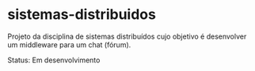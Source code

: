 # sistemas-distribuidos

Projeto da disciplina de sistemas distribuídos cujo objetivo é desenvolver um middleware para um chat (fórum).

Status: Em desenvolvimento
